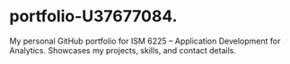 # portfolio-U37677084.
My personal GitHub portfolio for ISM 6225 – Application Development for Analytics. Showcases my projects, skills, and contact details.
